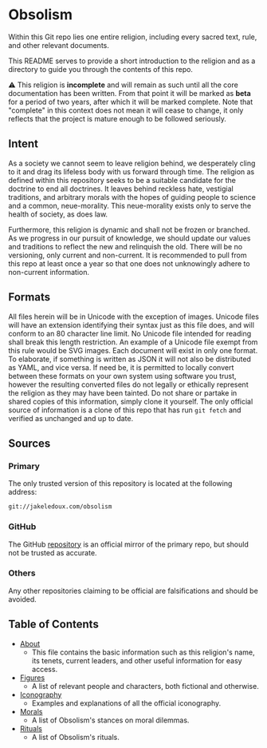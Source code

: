 # Obsolism

Within this Git repo lies one entire religion, including every sacred text, 
rule, and other relevant documents.

This README serves to provide a short introduction to the religion and as a
directory to guide you through the contents of this repo.

:warning: This religion is **incomplete** and will remain as such until all the
core documentation has been written. From that point it will be marked as
**beta** for a period of two years, after which it will be marked complete. Note
that "complete" in this context does not mean it will cease to change, it only
reflects that the project is mature enough to be followed seriously.

## Intent

As a society we cannot seem to leave religion behind, we desperately cling to it
and drag its lifeless body with us forward through time. The religion as defined
within this repository seeks to be a suitable candidate for the doctrine to end
all doctrines. It leaves behind reckless hate, vestigial traditions, and 
arbitrary morals with the hopes of guiding people to science and a common,
neue-morality. This neue-morality exists only to serve the health of society, as
does law.

Furthermore, this religion is dynamic and shall not be frozen or branched. As we
progress in our pursuit of knowledge, we should update our values and traditions
to reflect the new and relinquish the old. There will be no versioning, only
current and non-current. It is recommended to pull from this repo at least once
a year so that one does not unknowingly adhere to non-current information.

## Formats

All files herein will be in Unicode with the exception of images. Unicode files
will have an extension identifying their syntax just as this file does, and will
conform to an 80 character line limit. No Unicode file intended for reading
shall break this length restriction. An example of a Unicode file exempt from
this rule would be SVG images. Each document will exist in only one format. To
elaborate, if something is written as JSON it will not also be distributed as
YAML, and vice versa. If need be, it is permitted to locally convert between
these formats on your own system using software you trust, however the resulting
converted files do not legally or ethically represent the religion as they may
have been tainted. Do not share or partake in shared copies of this information,
simply clone it yourself. The only official source of information is a clone of
this repo that has run `git fetch` and verified as unchanged and up to date.

## Sources


### Primary

The only trusted version of this repository is located at the following address:

```
git://jakeledoux.com/obsolism
```

### GitHub

The GitHub [repository](https://github.com/obsolism/obsolism) is an official
mirror of the primary repo, but should not be trusted as accurate.

### Others

Any other repositories claiming to be official are falsifications and should be
avoided.

## Table of Contents

* [About](about.yaml)
    * This file contains the basic information such as this religion's name,
      its tenets, current leaders, and other useful information for easy access.
* [Figures](figures.md)
    * A list of relevant people and characters, both fictional and otherwise.
* [Iconography](icons.md)
    * Examples and explanations of all the official iconography.
* [Morals](morals.yaml)
    * A list of Obsolism's stances on moral dilemmas.
* [Rituals](rituals.yaml)
    * A list of Obsolism's rituals.
